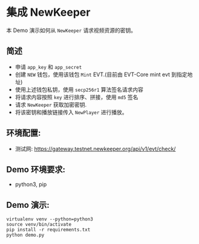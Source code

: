 # 集成 NewKeeper

本 Demo 演示如何从 `NewKeeper` 请求视频资源的密钥。

## 简述
- 申请 `app_key` 和 `app_secret`
- 创建 `NEW` 钱包，使用该钱包 `Mint` EVT.(目前由 EVT-Core mint evt 到指定地址)
- 使用上述钱包私钥，使用 `secp256r1` 算法签名请求内容
- 将请求内容按照 `key` 进行排序、拼接，使用 `md5` 签名
- 请求 `NewKeeper` 获取加密密钥.
- 将该密钥和播放链接传入 `NewPlayer` 进行播放。

## 环境配置:
- 测试网: https://gateway.testnet.newkeeper.org/api/v1/evt/check/

## Demo 环境要求:
- python3, pip

## Demo 演示:

```
virtualenv venv --python=python3
source venv/bin/activate
pip install -r requirements.txt
python demo.py
```

